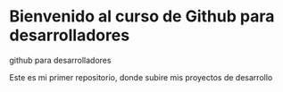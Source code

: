 # Bienvenido al curso de Github para desarrolladores
github para desarrolladores 

Este es mi primer repositorio, donde subire mis proyectos de desarrollo
